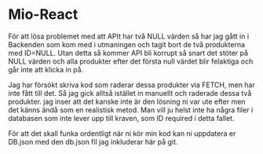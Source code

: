 # Mio-React

För att lösa problemet med att APIt har två NULL värden så har jag gått in i Backenden som kom med i utmaningen och tagit bort de två produkterna med ID=NULL.
Utan detta så kommer API bli korrupt så snart det stöter på NULL värden och alla produkter efter det första null värdet blir felaktiga och går inte att klicka in på. 

Jag har försökt skriva kod som raderar dessa produkter via FETCH, men har inte fått till det. Så jag gick alltså istället in manuellt och raderade dessa två produkter. jag inser att det kanske inte är den lösning ni var ute efter men det känns ändå som en realistisk metod. Man vill ju helst inte ha några filer i databasen som inte lever upp till kraven, som ID required i detta fallet. 


För att det skall funka ordentligt när ni kör min kod kan ni uppdatera er DB.json med den db.json fil jag inkluderar här på  git. 
